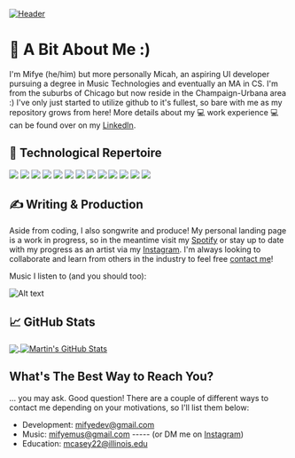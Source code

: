 
[![Header](https://raw.githubusercontent.com/MartinHeinz/MartinHeinz/master/readme_header.png "Header")](https://martinheinz.dev/)

# 🍵 A Bit About Me :)

I'm Mifye (he/him) but more personally Micah, an aspiring UI developer pursuing a degree in Music Technologies and eventually an MA in CS. I'm from the suburbs of Chicago but now reside in the Champaign-Urbana area :) I've only just started to utilize github to it's fullest, so bare with me as my repository grows from here! More details about my 💻 work experience 💻 can be found over on my [LinkedIn][3].


## 🔧 Technological Repertoire
![](https://img.shields.io/badge/OS-Windows-informational?style=flat&logo=windows&logoColor=white&color=2bbc8a)
![](https://img.shields.io/badge/OS-Mac-informational?style=flat&logo=apple&logoColor=white&color=2bbc8a)
![](https://img.shields.io/badge/Editor-VScode-informational?style=flat&logo=vs-code&logoColor=white&color=2bbc8a)
![](https://img.shields.io/badge/Code-JavaScript-informational?style=flat&logo=javascript&logoColor=white&color=2bbc8a)
![](https://img.shields.io/badge/Code-Golang-informational?style=flat&logo=go&logoColor=white&color=2bbc8a)
![](https://img.shields.io/badge/Code-Make-informational?style=flat&logo=cmake&logoColor=white&color=2bbc8a)
![](https://img.shields.io/badge/Code-Vue-informational?style=flat&logo=vue.js&logoColor=white&color=2bbc8a)
![](https://img.shields.io/badge/Shell-bash-informational?style=flat&logo=gnu-bash&logoColor=white&color=2bbc8a)
![](https://img.shields.io/badge/Tools-PostgreSQL-informational?style=flat&logo=postgresql&logoColor=white&color=2bbc8a)
![](https://img.shields.io/badge/Tools-Docker-informational?style=flat&logo=docker&logoColor=white&color=2bbc8a)
![](https://img.shields.io/badge/Tools-Kubernetes-informational?style=flat&logo=kubernetes&logoColor=white&color=2bbc8a)
![](https://img.shields.io/badge/Tools-Red_Hat_OpenShift-informational?style=flat&logo=red-hat-open-shift&logoColor=white&color=2bbc8a)
![](https://img.shields.io/badge/Cloud-Digital_Ocean-informational?style=flat&logo=digitalocean&logoColor=white&color=2bbc8a)

## &#x270d; Writing & Production

Aside from coding, I also songwrite and produce! My personal landing page is a work in progress, so in the meantime visit my [Spotify](https://open.spotify.com/artist/0Y8RoO5vV2NVgHd2ZCHhS2?si=K8dNxSgGQdKaZgF0gyAThw) or stay up to date with my progress as an artist via my [Instagram](https://www.instagram.com/mifye_). I'm always looking to collaborate and learn from others in the industry to feel free [contact me](https://github.com/mifye/mifye/edit/main/README.md#whats-the-best-way-to-reach-you)!

Music I listen to (and you should too):
<!-- Spotify embed -->
![Alt text](https://spotify-recently-played-readme.vercel.app/api?user=micahj50)

## &#x1f4c8; GitHub Stats

<a href="https://github.com/mifye/mifye">
  <img align="center" src="https://github-readme-stats.vercel.app/api/top-langs/?username=mifye&hide=java,html,tex&title_color=ffffff&text_color=c9cacc&icon_color=2bbc8a&bg_color=1d1f21&langs_count=3" />
</a>
<a href="https://github.com/mifye/mifye">
  <img align="center" src="https://github-readme-stats.vercel.app/api?username=mifye&show_icons=true&line_height=27&count_private=true&title_color=ffffff&text_color=c9cacc&icon_color=2bbc8a&bg_color=1d1f21" alt="Martin's GitHub Stats" />
</a>

<!-- specific project graphics
  <a href="https://github.com/MartinHeinz/python-project-blueprint">
    <img align="center" src="https://github-readme-stats.vercel.app/api/pin/?username=MartinHeinz&repo=python-project-blueprint&title_color=ffffff&text_color=c9cacc&icon_color=2bbc8a&bg_color=1d1f21" />
  </a>


  <a href="https://github.com/MartinHeinz/go-project-blueprint">
    <img align="center" src="https://github-readme-stats.vercel.app/api/pin/?username=MartinHeinz&repo=go-project-blueprint&title_color=ffffff&text_color=c9cacc&icon_color=2bbc8a&bg_color=1d1f21" />
  </a>    
-->

## What's The Best Way to Reach You?
... you may ask. Good question! There are a couple of different ways to contact me depending on your motivations, so I'll list them below:
* Development: mifyedev@gmail.com
* Music: mifyemus@gmail.com ----- (or DM me on [Instagram][1])
* Education: mcasey22@illinois.edu


<!-- links to social media icons -->

<!-- icons with padding -->

[1.1]: http://i.imgur.com/tXSoThF.png (twitter icon with padding)
[2.1]: http://i.imgur.com/0o48UoR.png (github icon with padding)

<!-- icons without padding -->

[1.2]: https://imgur.com/M6yBwxS (instagram icon without padding)
[2.2]: http://i.imgur.com/9I6NRUm.png (github icon without padding)
[3.2]: https://imgur.com/rwYRqn6 (LinkedIn icon without padding)


<!-- links to your social media accounts -->

[1]: https://www.instagram.com/mifye_/
[2]: https://github.com/mifye
[3]: https://www.linkedin.com/in/mc-f/


<!-- Resources -->
<!-- Icons: https://simpleicons.org/ -->
<!-- GitHub Stats: https://github.com/anuraghazra/github-readme-stats -->
<!-- Emojis: https://emojipedia.org/emoji/ -->
<!-- HTML Emojis: https://www.fileformat.info/index.htm -->
<!-- Shields: https://shields.io/ -->
<!-- Awesome GitHub Profile README: https://github.com/abhisheknaiidu/awesome-github-profile-readme -->
